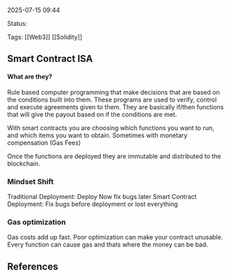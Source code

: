 2025-07-15 09:44

Status:

Tags: [[Web3]] [[Solidity]]

## Smart Contract ISA
#### What are they?
Rule based computer programming that make decisions that are based on the conditions built into them.  These programs are used to verify, control and execute agreements given to them. They are basically if/then functions that will give the payout based on if the conditions are met. 

With smart contracts you are choosing which functions you want to run, and which items you want to obtain. Sometimes with monetary compensation (Gas Fees)

Once the functions are deployed they are immutable and distributed to the blockchain. 

### Mindset Shift
Traditional Deployment: Deploy Now fix bugs later
Smart Contract Deployment: Fix bugs before deployment or lost everything

### Gas optimization
Gas costs add up fast. Poor optimization can make your contract unusable. Every function can cause gas and thats where the money can be bad. 


## References 